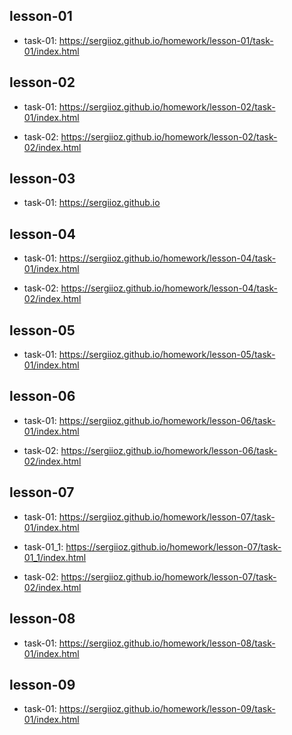 ## lesson-01
* task-01:
https://sergiioz.github.io/homework/lesson-01/task-01/index.html


## lesson-02
* task-01:
https://sergiioz.github.io/homework/lesson-02/task-01/index.html

* task-02:
https://sergiioz.github.io/homework/lesson-02/task-02/index.html


## lesson-03
* task-01:
https://sergiioz.github.io


## lesson-04
* task-01:
https://sergiioz.github.io/homework/lesson-04/task-01/index.html

* task-02:
https://sergiioz.github.io/homework/lesson-04/task-02/index.html

## lesson-05
* task-01:
https://sergiioz.github.io/homework/lesson-05/task-01/index.html

## lesson-06
* task-01:
https://sergiioz.github.io/homework/lesson-06/task-01/index.html

* task-02:
https://sergiioz.github.io/homework/lesson-06/task-02/index.html

## lesson-07
* task-01:
https://sergiioz.github.io/homework/lesson-07/task-01/index.html

* task-01_1:
https://sergiioz.github.io/homework/lesson-07/task-01_1/index.html

* task-02:
https://sergiioz.github.io/homework/lesson-07/task-02/index.html

## lesson-08
* task-01:
https://sergiioz.github.io/homework/lesson-08/task-01/index.html

## lesson-09
* task-01:
https://sergiioz.github.io/homework/lesson-09/task-01/index.html
